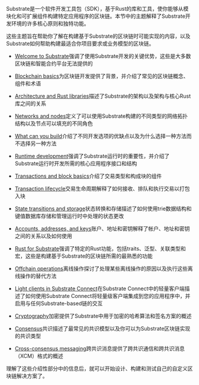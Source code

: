 Substrate是一个软件开发工具包（SDK），基于Rust的库和工具，使你能够从模块化和可扩展组件构建特定应用程序的区块链。本节中的主题解释了Substrate开发环境的许多核心原则和独特功能。

这些主题旨在帮助你了解在构建基于Substrate的区块链时可能实现的内容，以及Substrate如何帮助构建最适合你项目要求或业务模型的区块链。

- [Welcome to Substrate](https://docs.substrate.io/learn/welcome-to-substrate/)强调了使用Substrate开发的关键优势，这些是大多数区块链和智能合约平台无法提供的

- [Blockchain basics](https://docs.substrate.io/learn/blockchain-basics/)为区块链开发提供了背景，并介绍了常见的区块链概念、组件和术语

- [Architecture and Rust libraries](https://docs.substrate.io/learn/architecture/)描述了Substrate的架构以及架构与核心Rust库之间的关系

- [Networks and nodes](https://docs.substrate.io/learn/networks-and-nodes/)定义了可以使用Substrate构建的不同类型的网络拓扑结构以及节点可以填充的不同角色

- [What can you build](https://docs.substrate.io/learn/what-can-you-build/)介绍了不同开发选项的优缺点以及为什么选择一种方法而不选择另一种方法

- [Runtime development](https://docs.substrate.io/learn/runtime-development/)强调了Substrate运行时的重要性，并介绍了Substrate运行时开发所需的核心应用程序接口和结构

- [Transactions and block basics](https://docs.substrate.io/learn/transaction-types/)介绍了交易类型和构成块的组件

- [Transaction lifecycle](https://docs.substrate.io/learn/transaction-lifecycle/)交易生命周期解释了如何接收、排队和执行交易以打包入块

- [State transitions and storage](https://docs.substrate.io/learn/state-transitions-and-storage/)状态转换和存储描述了如何使用trie数据结构和键值数据库存储和管理运行时中处理的状态更改

- [Accounts, addresses, and keys](https://docs.substrate.io/learn/accounts-addresses-keys/)账户、地址和密钥解释了帐户、地址和密钥之间的关系以及如何使用

- [Rust for Substrate](https://docs.substrate.io/learn/rust-basics/)强调了特定的Rust功能，包括traits、泛型、关联类型和宏，这些是构建基于Substrate的区块链所需的最熟悉的功能

- [Offchain operations](https://docs.substrate.io/learn/offchain-operations/)离线操作探讨了处理某些离线操作的原因以及执行这些离线操作的替代方法

- [Light clients in Substrate Connect](https://docs.substrate.io/learn/light-clients-in-substrate-connect/)在Substrate Connect中的轻量客户端描述了如何使用Substrate Connect将轻量级客户端集成到您的应用程序中，并启用与任何Substrate-based链的交互

- [Cryptography](https://docs.substrate.io/learn/cryptography/)加密提供了Substrate中用于加密的哈希算法和签名方案的概述

- [Consensus](https://docs.substrate.io/learn/consensus/)共识描述了最常见的共识模型以及你可以为Substrate区块链实现的共识类型

- [Cross-consensus messaging](https://docs.substrate.io/learn/xcm-communication/)跨共识消息提供了跨共识通信和跨共识消息（XCM）格式的概述

理解了这些介绍性部分中的信息后，就可以开始设计、构建和测试自己的自定义区块链解决方案了。
